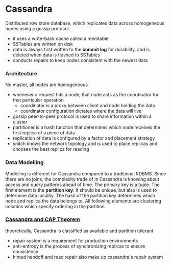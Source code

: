 # Cassandra
Distributed row store database, which replicates data across homogeneous nodes using a gossip protocol.
- it uses a write-back cache called a memtable
- SSTables are written on disk
- data is always first written to the **commit log** for durability, and is deleted when data is flushed to SSTables
- conducts repairs to keep nodes consistent with the newest data

### Architecture
No master, all nodes are homogeneous
- whenever a request hits a node, that node acts as the coordinator for that particular operation
  - coordinator is a proxy between client and node holding the data
  - coordinator configuration dictates where the data will live
- gossip peer-to-peer protocol is used to share information within a cluster
- partitioner is a hash function that determines which node receives the first replica of a piece of data
- replication of data is configured by a factor and placement strategy
- snitch knows the network topology and is used to place replicas and chooses the best replica for reading

### Data Modelling
Modelling is different for Cassandra compared to a traditional RDBMS. Since there are no joins, the complexity trade of in Cassandra is knowing about access and query patterns ahead of time. The primary key is a tuple. The first element is the **partition key**. It should be unique, but also is used to determine data locality. The hash of the partition key determines which node and replica the data belongs to. All following elements are clustering columns which specify ordering in the partition.

### [Cassandra and CAP Theorem](https://medium.com/inlocotech/cassandra-cap-theorem-curse-a207ba5657c5)
theoretically, Cassandra is classified as available and partition tolerant
- repair system is a requirement for production environments
- anti-entropy is the process of synchronizing replicas to ensure consistency
- hinted handoff and read repair also make up cassandra's repair system
